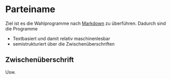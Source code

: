 # Parteiname

Ziel ist es die Wahlprogramme nach [Markdown](http://daringfireball.net/projects/markdown/syntax) zu überführen. Dadurch sind die Programme

- Textbasiert und damit relativ maschinenlesbar
- semistrukturiert über die Zwischenüberschriften

## Zwischenüberschrift

Usw.
